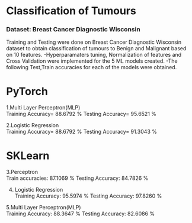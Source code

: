
# Classification of Tumours 

### Dataset: Breast Cancer Diagnostic Wisconsin

Training and Testing were done on Breast Cancer Diagnostic Wisconsin dataset to obtain classification of tumours to Benign and Malignant based on 10 features.
-Hyperparamaters tuning, Normalization of features and Cross Validation were implemented for the 5 ML models created.
-The following Test,Train accuracies for each of the models were obtained.

# PyTorch
1.Multi Layer Perceptron(MLP)     
Training Accuracy= 88.6792 %      Testing Accuracy= 95.6521 % 

2.Logistic Regression    
Training Accuracy= 88.6792 %      Testing Accuracy= 91.3043 %

# SKLearn
3.Perceptron                            
Train accuracies: 87.1069 %       Testing Accuracy: 84.7826 %   

4. Logistic Regression  
Training Accuracy: 95.5974 %  Testing Accuracy: 97.8260 %

5.Multi Layer Perceptron(MLP)  
Training Accuracy: 88.3647 %        Testing Accuracy: 82.6086 %


